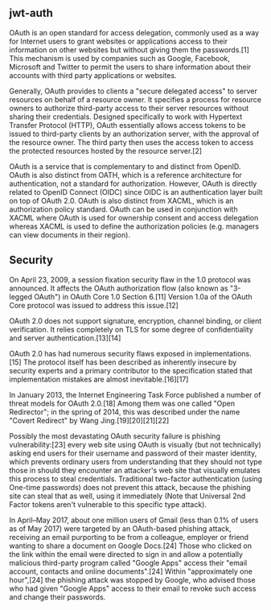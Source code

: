 ## jwt-auth

OAuth is an open standard for access delegation, commonly used as a way for Internet users to grant websites or applications access to their information on other websites but without giving them the passwords.[1] This mechanism is used by companies such as Google, Facebook, Microsoft and Twitter to permit the users to share information about their accounts with third party applications or websites.

Generally, OAuth provides to clients a "secure delegated access" to server resources on behalf of a resource owner. It specifies a process for resource owners to authorize third-party access to their server resources without sharing their credentials. Designed specifically to work with Hypertext Transfer Protocol (HTTP), OAuth essentially allows access tokens to be issued to third-party clients by an authorization server, with the approval of the resource owner. The third party then uses the access token to access the protected resources hosted by the resource server.[2]

OAuth is a service that is complementary to and distinct from OpenID. OAuth is also distinct from OATH, which is a reference architecture for authentication, not a standard for authorization. However, OAuth is directly related to OpenID Connect (OIDC) since OIDC is an authentication layer built on top of OAuth 2.0. OAuth is also distinct from XACML, which is an authorization policy standard. OAuth can be used in conjunction with XACML where OAuth is used for ownership consent and access delegation whereas XACML is used to define the authorization policies (e.g. managers can view documents in their region).

## Security

On April 23, 2009, a session fixation security flaw in the 1.0 protocol was announced. It affects the OAuth authorization flow (also known as "3-legged OAuth") in OAuth Core 1.0 Section 6.[11] Version 1.0a of the OAuth Core protocol was issued to address this issue.[12]

OAuth 2.0 does not support signature, encryption, channel binding, or client verification. It relies completely on TLS for some degree of confidentiality and server authentication.[13][14]

OAuth 2.0 has had numerous security flaws exposed in implementations.[15] The protocol itself has been described as inherently insecure by security experts and a primary contributor to the specification stated that implementation mistakes are almost inevitable.[16][17]

In January 2013, the Internet Engineering Task Force published a number of threat models for OAuth 2.0.[18] Among them was one called "Open Redirector"; in the spring of 2014, this was described under the name "Covert Redirect" by Wang Jing.[19][20][21][22]

Possibly the most devastating OAuth security failure is phishing vulnerability:[23] every web site using OAuth is visually (but not technically) asking end users for their username and password of their master identity, which prevents ordinary users from understanding that they should not type those in should they encounter an attacker's web site that visually emulates this process to steal credentials. Traditional two-factor authentication (using One-time passwords) does not prevent this attack, because the phishing site can steal that as well, using it immediately (Note that Universal 2nd Factor tokens aren't vulnerable to this specific type attack).

In April–May 2017, about one million users of Gmail (less than 0.1% of users as of May 2017) were targeted by an OAuth-based phishing attack, receiving an email purporting to be from a colleague, employer or friend wanting to share a document on Google Docs.[24] Those who clicked on the link within the email were directed to sign in and allow a potentially malicious third-party program called "Google Apps" access their "email account, contacts and online documents".[24] Within "approximately one hour",[24] the phishing attack was stopped by Google, who advised those who had given "Google Apps" access to their email to revoke such access and change their passwords.
